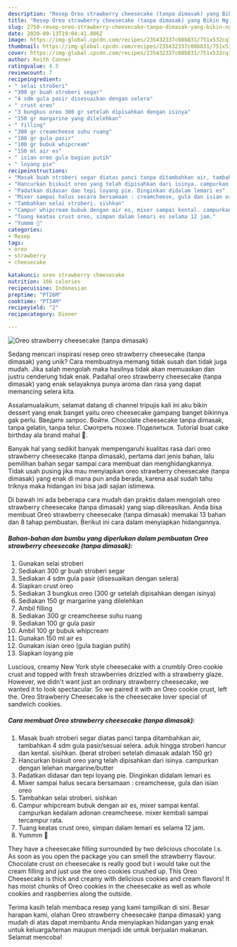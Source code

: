 ```yaml
---
description: "Resep Oreo strawberry cheesecake (tanpa dimasak) yang Bikin Ngiler"
title: "Resep Oreo strawberry cheesecake (tanpa dimasak) yang Bikin Ngiler"
slug: 2750-resep-oreo-strawberry-cheesecake-tanpa-dimasak-yang-bikin-ngiler
date: 2020-09-13T19:04:41.806Z
image: https://img-global.cpcdn.com/recipes/235432337c08b831/751x532cq70/oreo-strawberry-cheesecake-tanpa-dimasak-foto-resep-utama.jpg
thumbnail: https://img-global.cpcdn.com/recipes/235432337c08b831/751x532cq70/oreo-strawberry-cheesecake-tanpa-dimasak-foto-resep-utama.jpg
cover: https://img-global.cpcdn.com/recipes/235432337c08b831/751x532cq70/oreo-strawberry-cheesecake-tanpa-dimasak-foto-resep-utama.jpg
author: Keith Conner
ratingvalue: 4.5
reviewcount: 7
recipeingredient:
- " selai stroberi"
- "300 gr buah stroberi segar"
- "4 sdm gula pasir disesuaikan dengan selera"
- " crust oreo"
- "3 bungkus oreo 300 gr setelah dipisahkan dengan isinya"
- "150 gr margarine yang dilelehkan"
- " filling"
- "300 gr creamcheese suhu ruang"
- "100 gr gula pasir"
- "100 gr bubuk whipcream"
- "150 ml air es"
- " isian oreo gula bagian putih"
- " loyang pie"
recipeinstructions:
- "Masak buah stroberi segar diatas panci tanpa ditambahkan air, tambahkan 4 sdm gula pasir/sesuai selera. aduk hingga stroberi hancur dan kental. sisihkan. (berat stroberi setelah dimasak adalah 150 gr)"
- "Hancurkan biskuit oreo yang telah dipisahkan dari isinya. campurkan dengan lelehan margarine/butter"
- "Padatkan didasar dan tepi loyang pie. Dinginkan didalam lemari es"
- "Mixer sampai halus secara bersamaan : creamcheese, gula dan isian oreo"
- "Tambahkan selai stroberi. sishkan"
- "Campur whipcream bubuk dengan air es, mixer sampai kental. campurkan kedalam adonan creamcheese. mixer kembali sampai tercampur rata."
- "Tuang keatas crust oreo, simpan dalam lemari es selama 12 jam."
- "Yummm 🥰"
categories:
- Resep
tags:
- oreo
- strawberry
- cheesecake

katakunci: oreo strawberry cheesecake 
nutrition: 166 calories
recipecuisine: Indonesian
preptime: "PT26M"
cooktime: "PT34M"
recipeyield: "2"
recipecategory: Dinner

---
```



![Oreo strawberry cheesecake (tanpa dimasak)](https://img-global.cpcdn.com/recipes/235432337c08b831/751x532cq70/oreo-strawberry-cheesecake-tanpa-dimasak-foto-resep-utama.jpg)

Sedang mencari inspirasi resep oreo strawberry cheesecake (tanpa dimasak) yang unik? Cara membuatnya memang tidak susah dan tidak juga mudah. Jika salah mengolah maka hasilnya tidak akan memuaskan dan justru cenderung tidak enak. Padahal oreo strawberry cheesecake (tanpa dimasak) yang enak selayaknya punya aroma dan rasa yang dapat memancing selera kita.

Assalamualaikum, selamat datang di channel tripujis kali ini aku bikin dessert yang enak banget yaitu oreo cheesecake gampang banget bikinnya gak perlu. Введите запрос. Войти. Chocolate cheesecake tanpa dimasak, tanpa gelatin, tanpa telur. Смотреть позже. Поделиться. Tutorial buat cake birthday ala brand mahal 🤪.

Banyak hal yang sedikit banyak mempengaruhi kualitas rasa dari oreo strawberry cheesecake (tanpa dimasak), pertama dari jenis bahan, lalu pemilihan bahan segar sampai cara membuat dan menghidangkannya. Tidak usah pusing jika mau menyiapkan oreo strawberry cheesecake (tanpa dimasak) yang enak di mana pun anda berada, karena asal sudah tahu triknya maka hidangan ini bisa jadi sajian istimewa.


Di bawah ini ada beberapa cara mudah dan praktis dalam mengolah oreo strawberry cheesecake (tanpa dimasak) yang siap dikreasikan. Anda bisa membuat Oreo strawberry cheesecake (tanpa dimasak) memakai 13 bahan dan 8 tahap pembuatan. Berikut ini cara dalam menyiapkan hidangannya.

<!--inarticleads1-->

##### Bahan-bahan dan bumbu yang diperlukan dalam pembuatan Oreo strawberry cheesecake (tanpa dimasak):

1. Gunakan  selai stroberi
1. Sediakan 300 gr buah stroberi segar
1. Sediakan 4 sdm gula pasir (disesuaikan dengan selera)
1. Siapkan  crust oreo
1. Sediakan 3 bungkus oreo (300 gr setelah dipisahkan dengan isinya)
1. Sediakan 150 gr margarine yang dilelehkan
1. Ambil  filling
1. Sediakan 300 gr creamcheese suhu ruang
1. Sediakan 100 gr gula pasir
1. Ambil 100 gr bubuk whipcream
1. Gunakan 150 ml air es
1. Gunakan  isian oreo (gula bagian putih)
1. Siapkan  loyang pie


Luscious, creamy New York style cheesecake with a crumbly Oreo cookie crust and topped with fresh strawberries drizzled with a strawberry glaze. However, we didn&#39;t want just an ordinary strawberry cheesecake, we wanted it to look spectacular. So we paired it with an Oreo cookie crust, left the. Oreo Strawberry Cheesecake is the cheesecake lover special of sandwich cookies. 

<!--inarticleads2-->

##### Cara membuat Oreo strawberry cheesecake (tanpa dimasak):

1. Masak buah stroberi segar diatas panci tanpa ditambahkan air, tambahkan 4 sdm gula pasir/sesuai selera. aduk hingga stroberi hancur dan kental. sisihkan. (berat stroberi setelah dimasak adalah 150 gr)
1. Hancurkan biskuit oreo yang telah dipisahkan dari isinya. campurkan dengan lelehan margarine/butter
1. Padatkan didasar dan tepi loyang pie. Dinginkan didalam lemari es
1. Mixer sampai halus secara bersamaan : creamcheese, gula dan isian oreo
1. Tambahkan selai stroberi. sishkan
1. Campur whipcream bubuk dengan air es, mixer sampai kental. campurkan kedalam adonan creamcheese. mixer kembali sampai tercampur rata.
1. Tuang keatas crust oreo, simpan dalam lemari es selama 12 jam.
1. Yummm 🥰


They have a cheesecake filling surrounded by two delicious chocolate l.s. As soon as you open the package you can smell the strawberry flavour. Chocolate crust on cheesecake is really good but i would take out the cream filling and just use the oreo cookies crushed up. This Oreo Cheesecake is thick and creamy with delicious cookies and cream flavors! It has moist chunks of Oreo cookies in the cheesecake as well as whole cookies and raspberries along the outside. 

Terima kasih telah membaca resep yang kami tampilkan di sini. Besar harapan kami, olahan Oreo strawberry cheesecake (tanpa dimasak) yang mudah di atas dapat membantu Anda menyiapkan hidangan yang enak untuk keluarga/teman maupun menjadi ide untuk berjualan makanan. Selamat mencoba!
